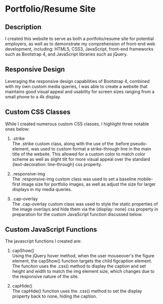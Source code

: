 # Portfolio/Resume Site

## Description

I created this website to serve as both a portfolio/resume site for potential employers, as well 
as to demonstrate my comprehension of front-end web development, including: HTML5, CSS3, JavaScript, front-end frameworks such as Bootstrap 4, and JavaScript libraries such as jQuery.  



## Responsive Design

Leveraging the responsive design capabilities of Bootstrap 4, combined with my own custom media queries, I was able to create a website that maintains good visual appeal and usability for screen sizes ranging from a small phone to a 4k display.



## Custom CSS Classes

While I created numerous custom CSS classes, I highlight three notable ones below:

1. .strike  
The .strike custom class, along with the use of the :before pseudo-element, was used to custom format a strike-through line in the main title of the website. This allowed for a custom color to match color scheme as well as slight tilt for more visual appeal over the standard {text-decoration: line-through} css property.  

2. .responsive-img  
The .responsive-img custom class was used to set a baseline mobile-first image size for portfolio images, as well as adjust the size for larger displays in my media queries.

3. .cap-overlay  
The .cap-overlay custom class was used to style the static properties of the image overlays and hide them via the {display: none} css property in preparation for the custom JavaScript function discussed below. 



## Custom JavaScript Functions

The javascript functions I created are:

1. capShow()  
Using the jQuery hover method, when the user mouseover's the figure element, the capShow() function targets the child figcaption element. The funciton uses the .css() method to display the caption and set height and width to match the img element size, which changes due to the responsive nature of the site.

2. capHide()  
The capHide() function  uses the .css() method to set the display property back to none, hiding the caption.

